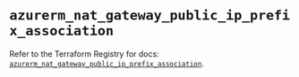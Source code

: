 # `azurerm_nat_gateway_public_ip_prefix_association`

Refer to the Terraform Registry for docs: [`azurerm_nat_gateway_public_ip_prefix_association`](https://registry.terraform.io/providers/hashicorp/azurerm/4.36.0/docs/resources/nat_gateway_public_ip_prefix_association).

